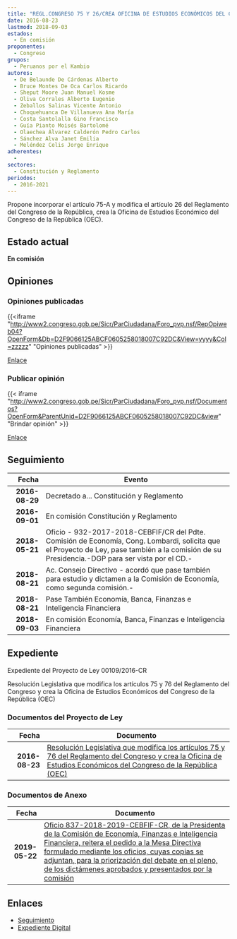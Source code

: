 ```yaml
---
title: "REGL.CONGRESO 75 Y 26/CREA OFICINA DE ESTUDIOS ECONÓMICOS DEL CONGRESO DE LA REPÚBLICA"
date: 2016-08-23
lastmod: 2018-09-03
estados: 
  - En comisión
proponentes: 
  - Congreso
grupos: 
  - Peruanos por el Kambio
autores: 
  - De Belaunde De Cárdenas Alberto
  - Bruce Montes De Oca Carlos Ricardo
  - Sheput Moore Juan Manuel Kosme
  - Oliva Corrales Alberto Eugenio
  - Zeballos Salinas Vicente Antonio
  - Choquehuanca De Villanueva Ana María
  - Costa Santolalla Gino Francisco
  - Guía Pianto Moisés Bartolomé
  - Olaechea Álvarez Calderón Pedro Carlos
  - Sánchez Alva Janet Emilia
  - Meléndez Celis Jorge Enrique
adherentes: 
  - 
sectores: 
  - Constitución y Reglamento
periodos: 
  - 2016-2021
---
```


Propone incorporar el artículo 75-A y modifica el artículo 26 del Reglamento del Congreso de la República, crea la Oficina de Estudios Económico del Congreso de la República (OEC).


## Estado actual

**En comisión**

## Opiniones

### Opiniones publicadas

{{<iframe "http://www2.congreso.gob.pe/Sicr/ParCiudadana/Foro_pvp.nsf/RepOpiweb04?OpenForm&Db=D2F9066125ABCF0605258018007C92DC&View=yyyy&Col=zzzzz" "Opiniones publicadas" >}}

[Enlace](http://www2.congreso.gob.pe/Sicr/ParCiudadana/Foro_pvp.nsf/RepOpiweb04?OpenForm&Db=D2F9066125ABCF0605258018007C92DC&View=yyyy&Col=zzzzz)
### Publicar opinión

{{< iframe "http://www2.congreso.gob.pe/Sicr/ParCiudadana/Foro_pvp.nsf/Documentos?OpenForm&ParentUnid=D2F9066125ABCF0605258018007C92DC&view" "Brindar opinión" >}}

[Enlace](http://www2.congreso.gob.pe/Sicr/ParCiudadana/Foro_pvp.nsf/Documentos?OpenForm&ParentUnid=D2F9066125ABCF0605258018007C92DC&view)

## Seguimiento

| Fecha | Evento |
|------:|--------|
| **2016-08-29** | Decretado a... Constitución y Reglamento|
| **2016-09-01** | En comisión Constitución y Reglamento|
| **2018-05-21** | Oficio - 932-2017-2018-CEBFIF/CR del Pdte. Comisión de Economía, Cong. Lombardi, solicita que el Proyecto de Ley, pase también a la comisión de su Presidencia.-DGP para ser vista por el CD.-|
| **2018-08-21** | Ac. Consejo Directivo - acordó que pase también para estudio y dictamen a la Comisión de Economía, como segunda comisión.-|
| **2018-08-21** | Pase También Economía, Banca, Finanzas e Inteligencia Financiera|
| **2018-09-03** | En comisión Economía, Banca, Finanzas e Inteligencia Financiera|


## Expediente

Expediente del Proyecto de Ley 00109/2016-CR

Resolución Legislativa que modifica los artículos 75 y 76 del Reglamento del Congreso y crea la Oficina de Estudios Económicos del Congreso de la República (OEC)


### Documentos del Proyecto de Ley

| Fecha | Documento |
|------:|--------|
| **2016-08-23** | [Resolución Legislativa que modifica los artículos 75 y 76 del Reglamento del Congreso y crea la Oficina de Estudios Económicos del Congreso de la República (OEC)](http://www.leyes.congreso.gob.pe/Documentos/2016_2021/Proyectos_de_Ley_y_de_Resoluciones_Legislativas/PL0009120160822.pdf) |

### Documentos de Anexo

| Fecha | Documento |
|------:|--------|
| **2019-05-22** | [Oficio 837-2018-2019-CEBFIF-CR, de la Presidenta de la Comisión de Economía, Finanzas e Inteligencia Financiera, reitera el pedido a la Mesa Directiva formulado mediante los oficios, cuyas copias se adjuntan, para la priorización del debate en el pleno, de los dictámenes aprobados y presentados por la comisión](http://www.leyes.congreso.gob.pe/Documentos/2016_2021/Oficios/Comisiones_Ordinarias/OFICIO-837-2018-2019-CEBFIF-CR.pdf) |

## Enlaces 

- [Seguimiento](http://www2.congreso.gob.pe/Sicr/TraDocEstProc/CLProLey2016.nsf/f7fff46988ca05b1052578e100829cc7/140a65b8b32ade2e0525801900037aa6?OpenDocument)
- [Expediente Digital](http://www2.congreso.gob.pehttp://www2.congreso.gob.pe/Sicr/TraDocEstProc/CLProLey2016.nsf/f7fff46988ca05b1052578e100829cc7/140a65b8b32ade2e0525801900037aa6?OpenDocument&Click=05257FB7005EB655.eb71d0cf91d8294e05256cdf006b5706/$Body/0.1C6C)
